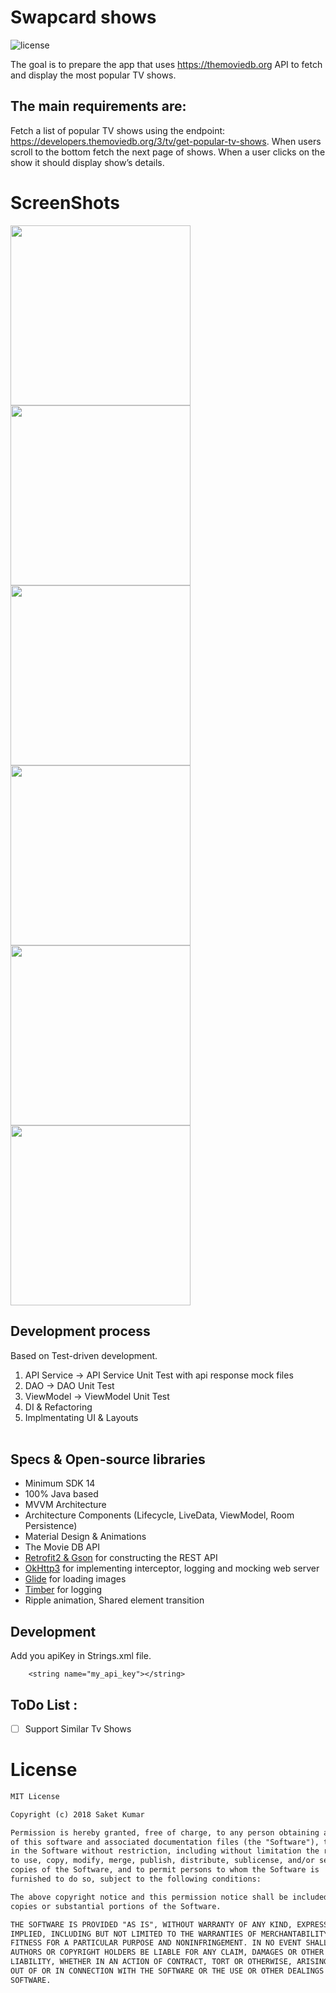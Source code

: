 # Swapcard shows
![license](https://img.shields.io/badge/license-MIT%20License-blue.svg) 

The goal is to prepare the app that uses https://themoviedb.org API to fetch and display the most popular TV shows. 

## The main requirements are:

Fetch a list of popular TV shows using the endpoint: https://developers.themoviedb.org/3/tv/get-popular-tv-shows. When users scroll to the bottom fetch the next page of shows. When a user clicks on the show it should display show’s details.



# ScreenShots
<p float="left">
  <img width="288" src="./Screenshot_20180924-030126.jpg">
  <img width="288" src="./Screenshot_20180924-030134.jpg">
  <img width="288" src="./Screenshot_20180924-030141.jpg">
  
  <img width="288" src="./Screenshot_20180924-030150.jpg">
  <img width="288" src="./Screenshot_20180924-030200.jpg">
  <img width="288" src="./Screenshot_20180924-030411.jpg">
</p>


## Development process
Based on Test-driven development.<br>
1. API Service -> API Service Unit Test with api response mock files
2. DAO -> DAO Unit Test
3. ViewModel -> ViewModel Unit Test
4. DI & Refactoring
5. Implmentating UI & Layouts <br><br>

## Specs & Open-source libraries
- Minimum SDK 14
- 100% Java based
- MVVM Architecture
- Architecture Components (Lifecycle, LiveData, ViewModel, Room Persistence)
- Material Design & Animations
- The Movie DB API
- [Retrofit2 & Gson](https://github.com/square/retrofit) for constructing the REST API
- [OkHttp3](https://github.com/square/okhttp) for implementing interceptor, logging and mocking web server
- [Glide](https://github.com/bumptech/glide) for loading images
- [Timber](https://github.com/JakeWharton/timber) for logging
- Ripple animation, Shared element transition

## Development 

Add you apiKey in Strings.xml file. 
```
    <string name="my_api_key"></string>
```

## ToDo List : 

- [ ] Support Similar Tv Shows 



# License
```xml
MIT License

Copyright (c) 2018 Saket Kumar

Permission is hereby granted, free of charge, to any person obtaining a copy
of this software and associated documentation files (the "Software"), to deal
in the Software without restriction, including without limitation the rights
to use, copy, modify, merge, publish, distribute, sublicense, and/or sell
copies of the Software, and to permit persons to whom the Software is
furnished to do so, subject to the following conditions:

The above copyright notice and this permission notice shall be included in all
copies or substantial portions of the Software.

THE SOFTWARE IS PROVIDED "AS IS", WITHOUT WARRANTY OF ANY KIND, EXPRESS OR
IMPLIED, INCLUDING BUT NOT LIMITED TO THE WARRANTIES OF MERCHANTABILITY,
FITNESS FOR A PARTICULAR PURPOSE AND NONINFRINGEMENT. IN NO EVENT SHALL THE
AUTHORS OR COPYRIGHT HOLDERS BE LIABLE FOR ANY CLAIM, DAMAGES OR OTHER
LIABILITY, WHETHER IN AN ACTION OF CONTRACT, TORT OR OTHERWISE, ARISING FROM,
OUT OF OR IN CONNECTION WITH THE SOFTWARE OR THE USE OR OTHER DEALINGS IN THE
SOFTWARE.

```
